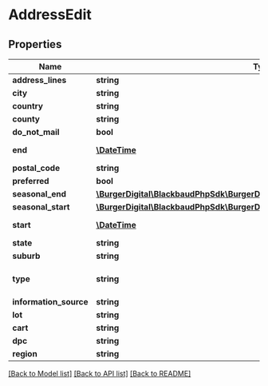 # AddressEdit

## Properties
Name | Type | Description | Notes
------------ | ------------- | ------------- | -------------
**address_lines** | **string** | The address lines. Character limit: 150. | [optional] 
**city** | **string** | The city of the address. Character limit: 50. | [optional] 
**country** | **string** | The country of the address, can be the country&#x27;s ID, name, or abbreviation. | [optional] 
**county** | **string** | The county of the address. | [optional] 
**do_not_mail** | **bool** | Indicates whether the constituent requests not to be contacted at this address. | [optional] 
**end** | [**\DateTime**](\DateTime.md) | The date when the constituent ceased to reside at this address. Uses &lt;a href&#x3D;\&quot;https://tools.ietf.org/html/rfc3339\&quot;&gt;ISO-8601 format: &lt;/a&gt;&lt;i&gt;1969-11-21T10:29:43&lt;/i&gt;. | [optional] 
**postal_code** | **string** | The postal code of the address. Character limit: 12. | [optional] 
**preferred** | **bool** | Indicates whether this is the constituent&#x27;s preferred address. | [optional] 
**seasonal_end** | [**\BurgerDigital\BlackbaudPhpSdk\BurgerDigital\BlackbaudPhpSdk\Models\FuzzyDate**](FuzzyDate.md) |  | [optional] 
**seasonal_start** | [**\BurgerDigital\BlackbaudPhpSdk\BurgerDigital\BlackbaudPhpSdk\Models\FuzzyDate**](FuzzyDate.md) |  | [optional] 
**start** | [**\DateTime**](\DateTime.md) | The date when the constituent began residing at this address. Uses &lt;a href&#x3D;\&quot;https://tools.ietf.org/html/rfc3339\&quot;&gt;ISO-8601 format: &lt;/a&gt;&lt;i&gt;1969-11-21T10:29:43&lt;/i&gt;. | [optional] 
**state** | **string** | The state of the address. | [optional] 
**suburb** | **string** | The suburb of the address. | [optional] 
**type** | **string** | The address type. Available values are the entries in the &lt;a href&#x3D;\&quot;https://developer.sky.blackbaud.com/docs/services/56b76470069a0509c8f1c5b3/operations/ListAddressTypes\&quot;&gt;&lt;b&gt;Address Types&lt;/b&gt;&lt;/a&gt; table. This property cannot be set to null. | [optional] 
**information_source** | **string** | The information source for the address. | [optional] 
**lot** | **string** | The Line of Travel (LOT) for the address. | [optional] 
**cart** | **string** | The Carrier Route (CART) for the address. | [optional] 
**dpc** | **string** | The Delivery Point Code (DPC) for the address. | [optional] 
**region** | **string** | The region for the address. | [optional] 

[[Back to Model list]](../../README.md#documentation-for-models) [[Back to API list]](../../README.md#documentation-for-api-endpoints) [[Back to README]](../../README.md)

